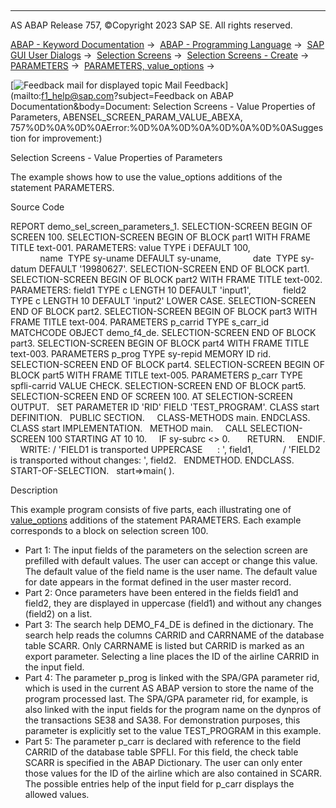   

* * *

AS ABAP Release 757, ©Copyright 2023 SAP SE. All rights reserved.

[ABAP - Keyword Documentation](https://help.sap.com/doc/abapdocu_757_index_htm/7.57/en-US/abenabap.htm) →  [ABAP - Programming Language](https://help.sap.com/doc/abapdocu_757_index_htm/7.57/en-US/abenabap_reference.htm) →  [SAP GUI User Dialogs](https://help.sap.com/doc/abapdocu_757_index_htm/7.57/en-US/abenabap_screens.htm) →  [Selection Screens](https://help.sap.com/doc/abapdocu_757_index_htm/7.57/en-US/abenselection_screen.htm) →  [Selection Screens - Create](https://help.sap.com/doc/abapdocu_757_index_htm/7.57/en-US/abenselection_screen_create.htm) →  [PARAMETERS](https://help.sap.com/doc/abapdocu_757_index_htm/7.57/en-US/abapparameters.htm) →  [PARAMETERS, value\_options](https://help.sap.com/doc/abapdocu_757_index_htm/7.57/en-US/abapparameters_value.htm) → 

 [![](Mail.gif?object=Mail.gif&sap-language=EN "Feedback mail for displayed topic") Mail Feedback](mailto:f1_help@sap.com?subject=Feedback on ABAP Documentation&body=Document: Selection Screens - Value Properties of Parameters, ABENSEL_SCREEN_PARAM_VALUE_ABEXA,
 757%0D%0A%0D%0AError:%0D%0A%0D%0A%0D%0A%0D%0ASuggestion for improvement:)

Selection Screens - Value Properties of Parameters

The example shows how to use the value\_options additions of the statement PARAMETERS.

Source Code   

REPORT demo\_sel\_screen\_parameters\_1.
SELECTION-SCREEN BEGIN OF SCREEN 100.
SELECTION-SCREEN BEGIN OF BLOCK part1 WITH FRAME TITLE text-001.
PARAMETERS: value TYPE i DEFAULT 100,
            name  TYPE sy-uname DEFAULT sy-uname,
            date  TYPE sy-datum DEFAULT '19980627'.
SELECTION-SCREEN END OF BLOCK part1.
SELECTION-SCREEN BEGIN OF BLOCK part2 WITH FRAME TITLE text-002.
PARAMETERS: field1 TYPE c LENGTH 10 DEFAULT 'input1',
            field2 TYPE c LENGTH 10 DEFAULT 'input2' LOWER CASE.
SELECTION-SCREEN END OF BLOCK part2.
SELECTION-SCREEN BEGIN OF BLOCK part3 WITH FRAME TITLE text-004.
PARAMETERS p\_carrid TYPE s\_carr\_id MATCHCODE OBJECT demo\_f4\_de.
SELECTION-SCREEN END OF BLOCK part3.
SELECTION-SCREEN BEGIN OF BLOCK part4 WITH FRAME TITLE text-003.
PARAMETERS p\_prog TYPE sy-repid MEMORY ID rid.
SELECTION-SCREEN END OF BLOCK part4.
SELECTION-SCREEN BEGIN OF BLOCK part5 WITH FRAME TITLE text-005.
PARAMETERS p\_carr TYPE spfli-carrid VALUE CHECK.
SELECTION-SCREEN END OF BLOCK part5.
SELECTION-SCREEN END OF SCREEN 100.
AT SELECTION-SCREEN OUTPUT.
  SET PARAMETER ID 'RID' FIELD 'TEST\_PROGRAM'.
CLASS start DEFINITION.
  PUBLIC SECTION.
    CLASS-METHODS main.
ENDCLASS.
CLASS start IMPLEMENTATION.
  METHOD main.
    CALL SELECTION-SCREEN 100 STARTING AT 10 10.
    IF sy-subrc <> 0.
      RETURN.
    ENDIF.
    WRITE: / 'FIELD1 is transported UPPERCASE      : ', field1,
           / 'FIELD2 is transported without changes: ', field2.
  ENDMETHOD.
ENDCLASS.
START-OF-SELECTION.
  start=>main( ).

Description   

This example program consists of five parts, each illustrating one of [value\_options](https://help.sap.com/doc/abapdocu_757_index_htm/7.57/en-US/abapparameters_value.htm) additions of the statement PARAMETERS. Each example corresponds to a block on selection screen 100.

-   Part 1: The input fields of the parameters on the selection screen are prefilled with default values. The user can accept or change this value. The default value of the field name is the user name. The default value for date appears in the format defined in the user master record.
-   Part 2: Once parameters have been entered in the fields field1 and field2, they are displayed in uppercase (field1) and without any changes (field2) on a list.
-   Part 3: The search help DEMO\_F4\_DE is defined in the dictionary. The search help reads the columns CARRID and CARRNAME of the database table SCARR. Only CARRNAME is listed but CARRID is marked as an export parameter. Selecting a line places the ID of the airline CARRID in the input field.
-   Part 4: The parameter p\_prog is linked with the SPA/GPA parameter rid, which is used in the current AS ABAP version to store the name of the program processed last. The SPA/GPA parameter rid, for example, is also linked with the input fields for the program name on the dynpros of the transactions SE38 and SA38. For demonstration purposes, this parameter is explicitly set to the value TEST\_PROGRAM in this example.
-   Part 5: The parameter p\_carr is declared with reference to the field CARRID of the database table SPFLI. For this field, the check table SCARR is specified in the ABAP Dictionary. The user can only enter those values for the ID of the airline which are also contained in SCARR. The possible entries help of the input field for p\_carr displays the allowed values.